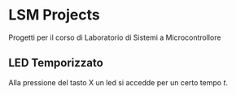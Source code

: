 # LSM Projects

Progetti per il corso di Laboratorio di Sistemi a Microcontrollore

## LED Temporizzato
Alla pressione del tasto X un led si accedde per un certo tempo _t_. 